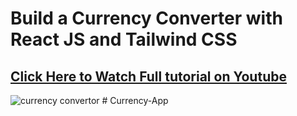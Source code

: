 # Build a Currency Converter with React JS and Tailwind CSS
## [Click Here to Watch Full tutorial on Youtube](https://www.youtube.com/watch?v=Y1Q4XXXmVk4)

![currency convertor](https://github.com/piyush-eon/currency-converter/assets/51760520/17077560-f167-4291-aeb9-069f281f3406)
#   C u r r e n c y - A p p  
 